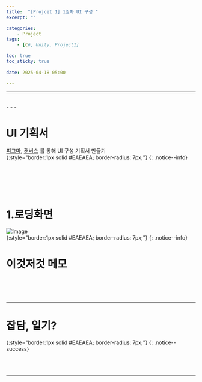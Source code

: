 ```yaml
---
title:  "[Projcet 1] 1일차 UI 구성 "
excerpt: ""

categories:
    - Project
tags:
    - [C#, Unity, Project1]

toc: true
toc_sticky: true
 
date: 2025-04-18 05:00

---
```

- - -


<br>
- - - 

<!--&nbsp;🔹 ✔ ✅  -->

# UI 기획서
[피그마](https://www.figma.com/board/cftLZZB7gWjYy2nKm2MygM/Legend-of-Geo?node-id=0-1&p=f&t=hUy1Z3oHAMae13Co-0), [캔버스](https://www.canva.com/design/DAGlCoc2qQo/NHysgFQm2GN7_FhlW_WmsA/edit) 를 통해 UI 구성 기획서 만들기   
{:style="border:1px solid #EAEAEA; border-radius: 7px;"}
{: .notice--info}  

<br><br><br><br>

# 1.로딩화면
![Image](https://github.com/user-attachments/assets/e5cf015d-17ba-4b4c-8814-5012a4acd195)  
{:style="border:1px solid #EAEAEA; border-radius: 7px;"}
{: .notice--info}  


# 이것저것 메모


<br><br><br>
- - - 

# 잡담, 일기?
{:style="border:1px solid #EAEAEA; border-radius: 7px;"}
{: .notice--success}  


<br><br>
- - -
